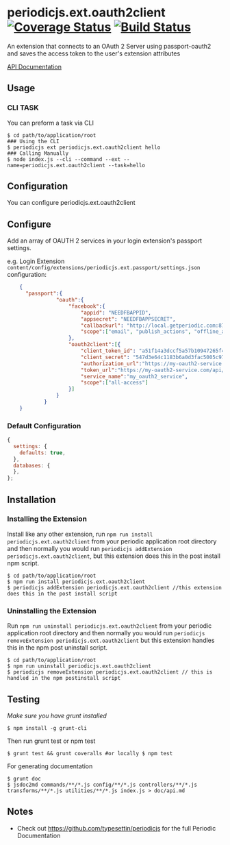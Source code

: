 # periodicjs.ext.oauth2client [![Coverage Status](https://coveralls.io/repos/github/githubUserOrgName/periodicjs.ext.oauth2client/badge.svg?branch=master)](https://coveralls.io/github/githubUserOrgName/periodicjs.ext.oauth2client?branch=master) [![Build Status](https://travis-ci.org/githubUserOrgName/periodicjs.ext.oauth2client.svg?branch=master)](https://travis-ci.org/githubUserOrgName/periodicjs.ext.oauth2client)

An extension that connects to an OAuth 2 Server using passport-oauth2 and saves the access token to the user's extension attributes

[API Documentation](https://github.com/githubUserOrgName/periodicjs.ext.oauth2client/blob/master/doc/api.md)

## Usage

### CLI TASK

You can preform a task via CLI
```
$ cd path/to/application/root
### Using the CLI
$ periodicjs ext periodicjs.ext.oauth2client hello  
### Calling Manually
$ node index.js --cli --command --ext --name=periodicjs.ext.oauth2client --task=hello 
```

## Configuration

You can configure periodicjs.ext.oauth2client


## Configure

Add an array of OAUTH 2 services in your login extension's passport settings.

e.g. Login Extension `content/config/extensions/periodicjs.ext.passport/settings.json` configuration:
```json
	{
      "passport":{
				"oauth":{
					"facebook":{
						"appid": "NEEDFBAPPID",
						"appsecret": "NEEDFBAPPSECRET",
						"callbackurl": "http://local.getperiodic.com:8786/auth/facebook/callback",
						"scope":["email", "publish_actions", "offline_access", "user_status", "user_likes", "user_checkins", "user_about_me", "read_stream"]
					},
					"oauth2client":[{
						"client_token_id": "a51f14a3dccf5a57b10947265f4bff14",
						"client_secret": "547d3e64c1183b6a0d3fac5005c97f67",
						"authorization_url":"https://my-oauth2-service.com/api/oauth2/authorize",
						"token_url":"https://my-oauth2-service.com/api/oauth2/token",
						"service_name":"my_oauth2_service",
						"scope":["all-access"]
					}]
				}
			}
	}
```

### Default Configuration
```javascript
{
  settings: {
    defaults: true,
  },
  databases: {
  },
};
```


## Installation

### Installing the Extension

Install like any other extension, run `npm run install periodicjs.ext.oauth2client` from your periodic application root directory and then normally you would run `periodicjs addExtension periodicjs.ext.oauth2client`, but this extension does this in the post install npm script.
```
$ cd path/to/application/root
$ npm run install periodicjs.ext.oauth2client
$ periodicjs addExtension periodicjs.ext.oauth2client //this extension does this in the post install script
```
### Uninstalling the Extension

Run `npm run uninstall periodicjs.ext.oauth2client` from your periodic application root directory and then normally you would run `periodicjs removeExtension periodicjs.ext.oauth2client` but this extension handles this in the npm post uninstall script.
```
$ cd path/to/application/root
$ npm run uninstall periodicjs.ext.oauth2client
$ periodicjs removeExtension periodicjs.ext.oauth2client // this is handled in the npm postinstall script
```


## Testing
*Make sure you have grunt installed*
```
$ npm install -g grunt-cli
```

Then run grunt test or npm test
```
$ grunt test && grunt coveralls #or locally $ npm test
```
For generating documentation
```
$ grunt doc
$ jsdoc2md commands/**/*.js config/**/*.js controllers/**/*.js  transforms/**/*.js utilities/**/*.js index.js > doc/api.md
```
## Notes
* Check out https://github.com/typesettin/periodicjs for the full Periodic Documentation